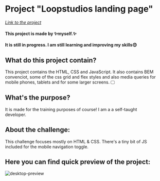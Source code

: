 # Project "Loopstudios landing page"

*[Link to the project](https://myers32.github.io/Loopstudios-landing-page/)*

#### This project is made by ✨myself.✨ 
#### It is still in progress. I am still learning and improving my skills😊

## What do this project contain?

This project contains the HTML, CSS and JavaScript. 
It also contains BEM convenciot, some of the css grid and flex styles and also media queries for mobile phones, tablets and for some larger screens. 🖵

## What's the purpose?

It is made for the training purposes of course! I am a a self-taught developer. 

## About the challenge:

This challenge focuses mostly on HTML & CSS. There's a tiny bit of JS included for the mobile navigation toggle.


## Here you can find quick preview of the project: 
![desktop-preview](https://github.com/myers32/loopstudios-landing-page/assets/122280628/d7a5ff3d-7791-4e88-b1aa-cf1404222cae)
